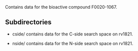 Contains data for the bioactive compound F0020-1067.

## Subdirectories

- cside/ contains data for the C-side search space on rv1821.

- nside/ contains data for the N-side search space on rv1821.

